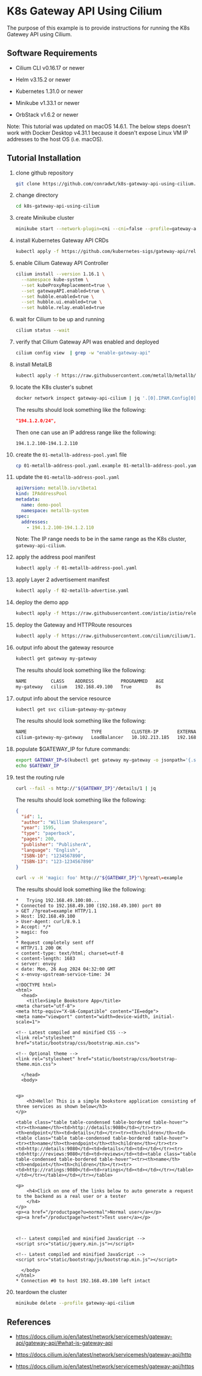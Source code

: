 # K8s Gateway API Using Cilium

The purpose of this example is to provide instructions for running the K8s Gatewey API using Cilium.

## Software Requirements

- Cilium CLI v0.16.17 or newer

- Helm v3.15.2 or newer

- Kubernetes 1.31.0 or newer

- Minikube v1.33.1 or newer

- OrbStack v1.6.2 or newer

Note: This tutorial was updated on macOS 14.6.1. The below steps doesn't work with Docker Desktop v4.31.1
because it doesn't expose Linux VM IP addresses to the host OS (i.e. macOS).

## Tutorial Installation

1.  clone github repository

    ```zsh
    git clone https://github.com/conradwt/k8s-gateway-api-using-cilium.git
    ```

2.  change directory

    ```zsh
    cd k8s-gateway-api-using-cilium
    ```

3.  create Minikube cluster

    ```zsh
    minikube start --network-plugin=cni --cni=false --profile=gateway-api-cilium --nodes=3 --kubernetes-version=v1.31.0
    ```

4.  install Kubernetes Gateway API CRDs

    ```zsh
    kubectl apply -f https://github.com/kubernetes-sigs/gateway-api/releases/download/v1.1.0/experimental-install.yaml
    ```

5.  enable Cilium Gateway API Controller

    ```zsh
    cilium install --version 1.16.1 \
      --namespace kube-system \
      --set kubeProxyReplacement=true \
      --set gatewayAPI.enabled=true \
      --set hubble.enabled=true \
      --set hubble.ui.enabled=true \
      --set hubble.relay.enabled=true
    ```

6.  wait for Cilium to be up and running

    ```zsh
    cilium status --wait
    ```

7.  verify that Cilium Gateway API was enabled and deployed

    ```zsh
    cilium config view  | grep -w "enable-gateway-api"
    ```

8.  install MetalLB

    ```zsh
    kubectl apply -f https://raw.githubusercontent.com/metallb/metallb/v0.14.8/config/manifests/metallb-native.yaml
    ```

9.  locate the K8s cluster's subnet

    ```zsh
    docker network inspect gateway-api-cilium | jq '.[0].IPAM.Config[0]["Subnet"]'
    ```

    The results should look something like the following:

    ```json
    "194.1.2.0/24",
    ```

    Then one can use an IP address range like the following:

    ```
    194.1.2.100-194.1.2.110
    ```

10. create the `01-metallb-address-pool.yaml` file

    ```zsh
    cp 01-metallb-address-pool.yaml.example 01-metallb-address-pool.yaml
    ```

11. update the `01-metallb-address-pool.yaml`

    ```yaml
    apiVersion: metallb.io/v1beta1
    kind: IPAddressPool
    metadata:
      name: demo-pool
      namespace: metallb-system
    spec:
      addresses:
        - 194.1.2.100-194.1.2.110
    ```

    Note: The IP range needs to be in the same range as the K8s cluster, `gateway-api-cilium`.

12. apply the address pool manifest

    ```zsh
    kubectl apply -f 01-metallb-address-pool.yaml
    ```

13. apply Layer 2 advertisement manifest

    ```zsh
    kubectl apply -f 02-metallb-advertise.yaml
    ```

14. deploy the demo app

    ```zsh
    kubectl apply -f https://raw.githubusercontent.com/istio/istio/release-1.11/samples/bookinfo/platform/kube/bookinfo.yaml
    ```

15. deploy the Gateway and HTTPRoute resources

    ```zsh
    kubectl apply -f https://raw.githubusercontent.com/cilium/cilium/1.16.1/examples/kubernetes/gateway/basic-http.yaml
    ```

16. output info about the gateway resource

    ```zsh
    kubectl get gateway my-gateway
    ```

    The results should look something like the following:

    ```zsh
    NAME         CLASS    ADDRESS          PROGRAMMED   AGE
    my-gateway   cilium   192.168.49.100   True         8s
    ```

17. output info about the service resource

    ```zsh
    kubectl get svc cilium-gateway-my-gateway
    ```

    The results should look something like the following:

    ```zsh
    NAME                        TYPE           CLUSTER-IP       EXTERNAL-IP      PORT(S)        AGE
    cilium-gateway-my-gateway   LoadBalancer   10.102.213.185   192.168.49.100   80:32085/TCP   18s
    ```

18. populate $GATEWAY_IP for future commands:

    ```zsh
    export GATEWAY_IP=$(kubectl get gateway my-gateway -o jsonpath='{.status.addresses[0].value}')
    echo $GATEWAY_IP
    ```

19. test the routing rule

    ```zsh
    curl --fail -s http://"${GATEWAY_IP}"/details/1 | jq
    ```

    The results should look something like the following:

    ```json
    {
      "id": 1,
      "author": "William Shakespeare",
      "year": 1595,
      "type": "paperback",
      "pages": 200,
      "publisher": "PublisherA",
      "language": "English",
      "ISBN-10": "1234567890",
      "ISBN-13": "123-1234567890"
    }
    ```

    ```zsh
    curl -v -H 'magic: foo' http://"${GATEWAY_IP}"\?great\=example
    ```

    The results should look something like the following:

    ```text
    *   Trying 192.168.49.100:80...
    * Connected to 192.168.49.100 (192.168.49.100) port 80
    > GET /?great=example HTTP/1.1
    > Host: 192.168.49.100
    > User-Agent: curl/8.9.1
    > Accept: */*
    > magic: foo
    >
    * Request completely sent off
    < HTTP/1.1 200 OK
    < content-type: text/html; charset=utf-8
    < content-length: 1683
    < server: envoy
    < date: Mon, 26 Aug 2024 04:32:00 GMT
    < x-envoy-upstream-service-time: 34
    <
    <!DOCTYPE html>
    <html>
      <head>
        <title>Simple Bookstore App</title>
    <meta charset="utf-8">
    <meta http-equiv="X-UA-Compatible" content="IE=edge">
    <meta name="viewport" content="width=device-width, initial-scale=1">

    <!-- Latest compiled and minified CSS -->
    <link rel="stylesheet" href="static/bootstrap/css/bootstrap.min.css">

    <!-- Optional theme -->
    <link rel="stylesheet" href="static/bootstrap/css/bootstrap-theme.min.css">

      </head>
      <body>


    <p>
        <h3>Hello! This is a simple bookstore application consisting of three services as shown below</h3>
    </p>

    <table class="table table-condensed table-bordered table-hover"><tr><th>name</th><td>http://details:9080</td></tr><tr><th>endpoint</th><td>details</td></tr><tr><th>children</th><td><table class="table table-condensed table-bordered table-hover"><tr><th>name</th><th>endpoint</th><th>children</th></tr><tr><td>http://details:9080</td><td>details</td><td></td></tr><tr><td>http://reviews:9080</td><td>reviews</td><td><table class="table table-condensed table-bordered table-hover"><tr><th>name</th><th>endpoint</th><th>children</th></tr><tr><td>http://ratings:9080</td><td>ratings</td><td></td></tr></table></td></tr></table></td></tr></table>

    <p>
        <h4>Click on one of the links below to auto generate a request to the backend as a real user or a tester
        </h4>
    </p>
    <p><a href="/productpage?u=normal">Normal user</a></p>
    <p><a href="/productpage?u=test">Test user</a></p>



    <!-- Latest compiled and minified JavaScript -->
    <script src="static/jquery.min.js"></script>

    <!-- Latest compiled and minified JavaScript -->
    <script src="static/bootstrap/js/bootstrap.min.js"></script>

      </body>
    </html>
    * Connection #0 to host 192.168.49.100 left intact
    ```

20. teardown the cluster

    ```zsh
    minikube delete --profile gateway-api-cilium
    ```

## References

- https://docs.cilium.io/en/latest/network/servicemesh/gateway-api/gateway-api/#what-is-gateway-api

- https://docs.cilium.io/en/latest/network/servicemesh/gateway-api/http

- https://docs.cilium.io/en/latest/network/servicemesh/gateway-api/https
